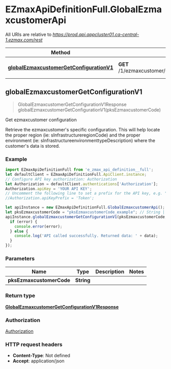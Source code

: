 # EZmaxApiDefinitionFull.GlobalEzmaxcustomerApi

All URIs are relative to *https://prod.api.appcluster01.ca-central-1.ezmax.com/rest*

Method | HTTP request | Description
------------- | ------------- | -------------
[**globalEzmaxcustomerGetConfigurationV1**](GlobalEzmaxcustomerApi.md#globalEzmaxcustomerGetConfigurationV1) | **GET** /1/ezmaxcustomer/{pksEzmaxcustomerCode}/getConfiguration | Get ezmaxcustomer configuration



## globalEzmaxcustomerGetConfigurationV1

> GlobalEzmaxcustomerGetConfigurationV1Response globalEzmaxcustomerGetConfigurationV1(pksEzmaxcustomerCode)

Get ezmaxcustomer configuration

Retrieve the ezmaxcustomer&#39;s specific configuration. This will help locate the proper region (ie: sInfrastructureregionCode) and the proper environment (ie: sInfrastructureenvironmenttypeDescription) where the customer&#39;s data is stored.

### Example

```javascript
import EZmaxApiDefinitionFull from 'e_zmax_api_definition__full';
let defaultClient = EZmaxApiDefinitionFull.ApiClient.instance;
// Configure API key authorization: Authorization
let Authorization = defaultClient.authentications['Authorization'];
Authorization.apiKey = 'YOUR API KEY';
// Uncomment the following line to set a prefix for the API key, e.g. "Token" (defaults to null)
//Authorization.apiKeyPrefix = 'Token';

let apiInstance = new EZmaxApiDefinitionFull.GlobalEzmaxcustomerApi();
let pksEzmaxcustomerCode = "pksEzmaxcustomerCode_example"; // String | 
apiInstance.globalEzmaxcustomerGetConfigurationV1(pksEzmaxcustomerCode, (error, data, response) => {
  if (error) {
    console.error(error);
  } else {
    console.log('API called successfully. Returned data: ' + data);
  }
});
```

### Parameters


Name | Type | Description  | Notes
------------- | ------------- | ------------- | -------------
 **pksEzmaxcustomerCode** | **String**|  | 

### Return type

[**GlobalEzmaxcustomerGetConfigurationV1Response**](GlobalEzmaxcustomerGetConfigurationV1Response.md)

### Authorization

[Authorization](../README.md#Authorization)

### HTTP request headers

- **Content-Type**: Not defined
- **Accept**: application/json

